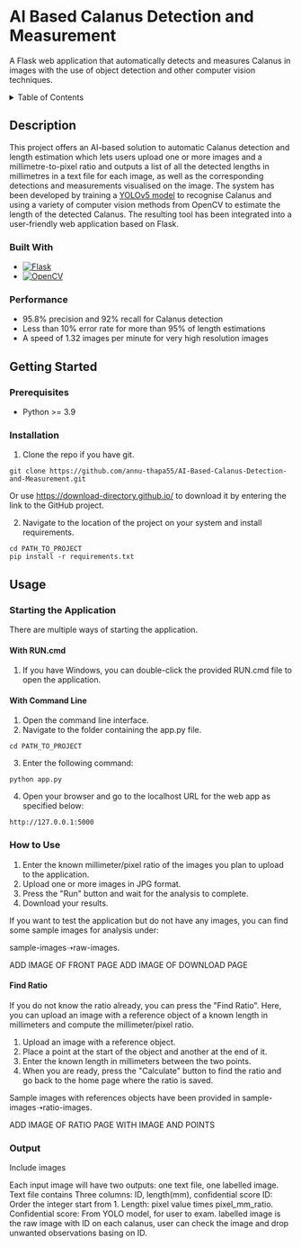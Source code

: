 # AI Based Calanus Detection and Measurement
A Flask web application that automatically detects and measures Calanus in images with the use of object detection and other computer vision techniques.

<!-- TABLE OF CONTENTS -->
<details>
  <summary>Table of Contents</summary>
  <ol>
    <li>
      <a href="#description">Description</a>
      <ul>
        <li><a href="#built-with">Built With</a></li>
        <li><a href="#performance">Performance</a></li>
      </ul>
    </li>
    <li>
      <a href="#getting-started">Getting Started</a>
      <ul>
        <li><a href="#requirements">Requirements</a></li>
        <li><a href="#installation">Installation</a></li>
        <li><a href="#find-ratio">Find Ratio</a></li>
      </ul>
    </li>
    <li><a href="#usage">Usage</a></li>
      <ul>
        <li><a href="#starting-the-application">Starting the Application</a></li>
        <li><a href="#how-to-use">How to Use</a></li>
        <li><a href="#output">Output</a></li>
      </ul>
    <li><a href="#customization">Customization</a></li>
  </ol>
</details>

## Description
This project offers an AI-based solution to automatic Calanus detection and length estimation which lets users upload one or more images and a millimetre-to-pixel ratio and outputs a list of all the detected lengths in millimetres in a text file for each image, as well as the corresponding detections and measurements visualised on the image. The system has been developed by training a [YOLOv5 model](https://github.com/ultralytics/yolov5) to recognise Calanus and using a variety of computer vision methods from OpenCV to estimate the length of the detected Calanus. The resulting tool has been integrated into a user-friendly web application based on Flask.

### Built With
* [![Flask][Flask-image]][Flask-url]
* [![OpenCV][OpenCV-image]][OpenCV-url]

### Performance 
* 95.8% precision and 92% recall for Calanus detection
* Less than 10% error rate for more than 95% of length estimations
* A speed of 1.32 images per minute for very high resolution images

## Getting Started
### Prerequisites
* Python >= 3.9
### Installation 
1. Clone the repo if you have git.
```
git clone https://github.com/annu-thapa55/AI-Based-Calanus-Detection-and-Measurement.git
```
Or use https://download-directory.github.io/ to download it by entering the link to the GitHub project.

2. Navigate to the location of the project on your system and install requirements.
```
cd PATH_TO_PROJECT
pip install -r requirements.txt
```

## Usage
### Starting the Application
There are multiple ways of starting the application.
#### With RUN.cmd
1. If you have Windows, you can double-click the provided RUN.cmd file to open the application.

#### With Command Line
1. Open the command line interface.
2. Navigate to the folder containing the app.py file.
```
cd PATH_TO_PROJECT
```
3. Enter the following command:
```
python app.py
```
4. Open your browser and go to the localhost URL for the web app as specified below:
```
http://127.0.0.1:5000
```
### How to Use
1. Enter the known millimeter/pixel ratio of the images you plan to upload to the application. 
2. Upload one or more images in JPG format.
3. Press the "Run" button and wait for the analysis to complete.
4. Download your results.  

If you want to test the application but do not have any images, you can find some sample images for analysis under: 

sample-images&#10141;raw-images.

ADD IMAGE OF FRONT PAGE 
ADD IMAGE OF DOWNLOAD PAGE

#### Find Ratio 
If you do not know the ratio already, you can press the "Find Ratio". 
Here, you can upload an image with a reference object of a known length in millimeters and compute the millimeter/pixel ratio.
1. Upload an image with a reference object. 
2. Place a point at the start of the object and another at the end of it.
3. Enter the known length in millimeters between the two points.
4. When you are ready, press the "Calculate" button to find the ratio and go back to the home page where the ratio is saved.

Sample images with references objects have been provided in sample-images&#10141;ratio-images.

ADD IMAGE OF RATIO PAGE WITH IMAGE AND POINTS 

### Output
Include images

Each input image will have two outputs: one text file, one labelled image.
Text file contains Three columns: ID, length(mm), confidential score
ID: Order the integer start from 1. 
Length: pixel value times pixel_mm_ratio.
Confidential score: From YOLO model, for user to exam.
labelled image is the raw image with ID on each calanus, user can check the image and drop unwanted observations basing on ID.

<!-- MARKDOWN LINKS & IMAGES -->
[Flask-image]: https://img.shields.io/badge/flask-%23000.svg?style=for-the-badge&logo=flask&logoColor=white
[Flask-url]: https://flask.palletsprojects.com/
[OpenCV-image]: https://img.shields.io/badge/opencv-%23white.svg?style=for-the-badge&logo=opencv&logoColor=white
[OpenCV-url]: https://opencv.org/
